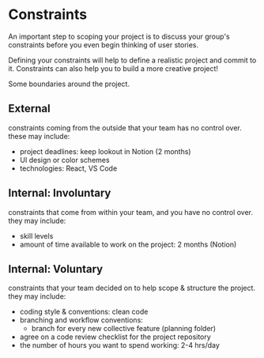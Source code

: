 # Constraints
An important step to scoping your project is to discuss your group's constraints before you even begin thinking of user stories. 

Defining your constraints will help to define a realistic project and commit to it. Constraints can also help you to build a more creative project!

Some boundaries around the project.

## External

  constraints coming from the outside that your team has no control over. these may include:
  - project deadlines: keep lookout in Notion (2 months)
  - UI design or color schemes
  - technologies: React, VS Code

## Internal: Involuntary

  constraints that come from within your team, and you have no control over. they may include:
  - skill levels
  - amount of time available to work on the project: 2 months (Notion)

## Internal: Voluntary

  constraints that your team decided on to help scope & structure the project. they may include:
  - coding style & conventions: clean code
  - branching and workflow conventions: 
    - branch for every new collective feature (planning folder)
  - agree on a code review checklist for the project repository
  - the number of hours you want to spend working: 2-4 hrs/day